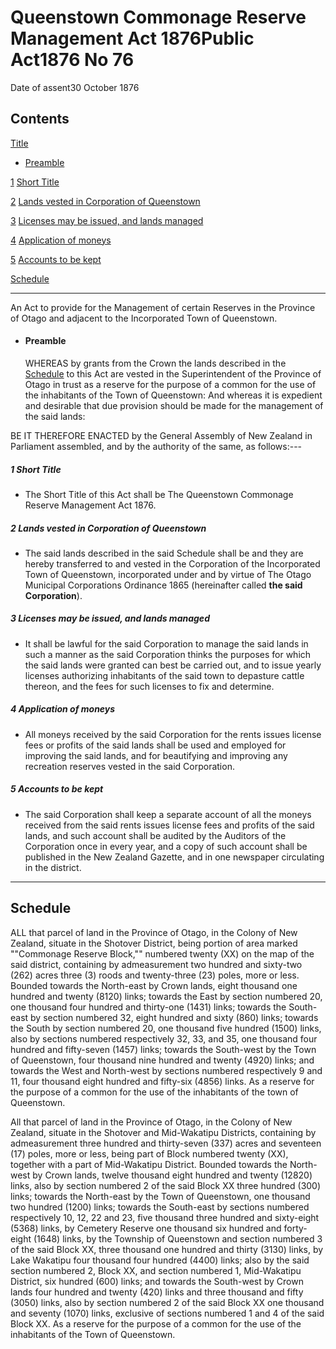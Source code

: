 # Queenstown Commonage Reserve Management Act 1876Public Act1876 No 76

Date of assent30 October 1876

## Contents

[Title][0]
    
*   [Preamble][1]

[1][2] [Short Title][2]

[2][3] [Lands vested in Corporation of Queenstown][3]

[3][4] [Licenses may be issued, and lands managed][4]

[4][5] [Application of moneys][5]

[5][6] [Accounts to be kept][6]

[Schedule][7]  
[][7]

---

An Act to provide for the Management of certain Reserves in the Province of Otago and adjacent to the Incorporated Town of Queenstown.
    
*   #### Preamble
    
    WHEREAS by grants from the Crown the lands described in the [Schedule][7] to this Act are vested in the Superintendent of the Province of Otago in trust as a reserve for the purpose of a common for the use of the inhabitants of the Town of Queenstown: And whereas it is expedient and desirable that due provision should be made for the management of the said lands:

BE IT THEREFORE ENACTED by the General Assembly of New Zealand in Parliament assembled, and by the authority of the same, as follows:---

##### 1 Short Title
    
*   The Short Title of this Act shall be The Queenstown Commonage Reserve Management Act 1876\.

##### 2 Lands vested in Corporation of Queenstown
    
*   The said lands described in the said Schedule shall be and they are hereby transferred to and vested in the Corporation of the Incorporated Town of Queenstown, incorporated under and by virtue of The Otago Municipal Corporations Ordinance 1865 (hereinafter called **the said Corporation**).

##### 3 Licenses may be issued, and lands managed
    
*   It shall be lawful for the said Corporation to manage the said lands in such a manner as the said Corporation thinks the purposes for which the said lands were granted can best be carried out, and to issue yearly licenses authorizing inhabitants of the said town to depasture cattle thereon, and the fees for such licenses to fix and determine.

##### 4 Application of moneys
    
*   All moneys received by the said Corporation for the rents issues license fees or profits of the said lands shall be used and employed for improving the said lands, and for beautifying and improving any recreation reserves vested in the said Corporation.

##### 5 Accounts to be kept
    
*   The said Corporation shall keep a separate account of all the moneys received from the said rents issues license fees and profits of the said lands, and such account shall be audited by the Auditors of the Corporation once in every year, and a copy of such account shall be published in the New Zealand Gazette, and in one newspaper circulating in the district.

---

## Schedule

ALL that parcel of land in the Province of Otago, in the Colony of New Zealand, situate in the Shotover District, being portion of area marked ""Commonage Reserve Block,"" numbered twenty (XX) on the map of the said district, containing by admeasurement two hundred and sixty-two (262) acres three (3) roods and twenty-three (23) poles, more or less. Bounded towards the North-east by Crown lands, eight thousand one hundred and twenty (8120) links; towards the East by section numbered 20, one thousand four hundred and thirty-one (1431) links; towards the South-east by section numbered 32, eight hundred and sixty (860) links; towards the South by section numbered 20, one thousand five hundred (1500) links, also by sections numbered respectively 32, 33, and 35, one thousand four hundred and fifty-seven (1457) links; towards the South-west by the Town of Queenstown, four thousand nine hundred and twenty (4920) links; and towards the West and North-west by sections numbered respectively 9 and 11, four thousand eight hundred and fifty-six (4856) links. As a reserve for the purpose of a common for the use of the inhabitants of the town of Queenstown.

All that parcel of land in the Province of Otago, in the Colony of New Zealand, situate in the Shotover and Mid-Wakatipu Districts, containing by admeasurement three hundred and thirty-seven (337) acres and seventeen (17) poles, more or less, being part of Block numbered twenty (XX), together with a part of Mid-Wakatipu District. Bounded towards the North-west by Crown lands, twelve thousand eight hundred and twenty (12820) links, also by section numbered 2 of the said Block XX three hundred (300) links; towards the North-east by the Town of Queenstown, one thousand two hundred (1200) links; towards the South-east by sections numbered respectively 10, 12, 22 and 23, five thousand three hundred and sixty-eight (5368) links, by Cemetery Reserve one thousand six hundred and forty-eight (1648) links, by the Township of Queenstown and section numbered 3 of the said Block XX, three thousand one hundred and thirty (3130) links, by Lake Wakatipu four thousand four hundred (4400) links; also by the said section numbered 2, Block XX, and section numbered 1, Mid-Wakatipu District, six hundred (600) links; and towards the South-west by Crown lands four hundred and twenty (420) links and three thousand and fifty (3050) links, also by section numbered 2 of the said Block XX one thousand and seventy (1070) links, exclusive of sections numbered 1 and 4 of the said Block XX. As a reserve for the purpose of a common for the use of the inhabitants of the Town of Queenstown.

[0]: http://www.legislation.govt.nz/act/public/1876/0076/latest/whole.html#DLM131283
[1]: http://www.legislation.govt.nz/act/public/1876/0076/latest/whole.html#DLM131284
[2]: http://www.legislation.govt.nz/act/public/1876/0076/latest/whole.html#DLM131287
[3]: http://www.legislation.govt.nz/act/public/1876/0076/latest/whole.html#DLM131288
[4]: http://www.legislation.govt.nz/act/public/1876/0076/latest/whole.html#DLM131289
[5]: http://www.legislation.govt.nz/act/public/1876/0076/latest/whole.html#DLM131290
[6]: http://www.legislation.govt.nz/act/public/1876/0076/latest/whole.html#DLM131291
[7]: http://www.legislation.govt.nz/act/public/1876/0076/latest/whole.html#DLM131292